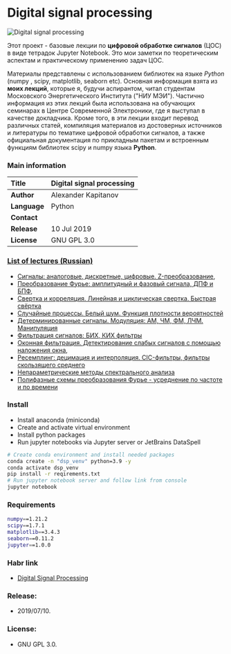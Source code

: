 # Digital signal processing

![Digital signal processing](img/cic_signal.svg "Improve your skills into Digital Signtal Processing!")

Этот проект - базовые лекции по **цифровой обработке сигналов** (ЦОС) в виде тетрадок Jupyter Notebook. Это мои заметки по теоретическим аспектам и практическому применению задач ЦОС.  

Материалы представлены с использованием библиотек на языке *Python* (numpy , scipy, matplotlib, seaborn etc). Основная информация взята из **моих лекций**, которые я, будучи аспирантом, читал студентам Московского Энергетического Института ("НИУ МЭИ"). Частично информация из этих лекций была использована на обучающих семинарах в Центре Современной Электроники, где я выступал в качестве докладчика. Кроме того, в эти лекции входит перевод различных статей, компиляция материалов из достоверных источников и литературы по тематике цифровой обработки сигналов, а также официальная документация по прикладным пакетам и встроенным функциям библиотек scipy и numpy языка **Python**.  

### Main information

| **Title**     | Digital signal processing |
| :-- | :-- |
| **Author**    | Alexander Kapitanov       |
| **Language**  | Python                    |
| **Contact**   | <hidden>                  |
| **Release**   | 10 Jul 2019               |
| **License**   | GNU GPL 3.0               |

### [List of lectures (Russian)](https://github.com/capitanov/dsp-theory/tree/master/src "DSP courses in RU")

- [Сигналы: аналоговые, дискретные, цифровые. Z-преобразование](https://nbviewer.jupyter.org/github/capitanov/dsp-theory/blob/master/src/dsp_theory_1_signals.ipynb "Signals, analog, digital, Z-transform"),
- [Преобразование Фурье: амплитудный и фазовый сигнала, ДПФ и БПФ](https://nbviewer.jupyter.org/github/capitanov/dsp-theory/blob/master/src/dsp_theory_2_spectrum.ipynb "Discrete Fourier Transform. FFT, IFFT"),
- [Свертка и корреляция. Линейная и циклическая свертка. Быстрая свёртка](https://nbviewer.jupyter.org/github/capitanov/dsp-theory/blob/master/src/dsp_theory_3_convolution.ipynb "Correlation, convolution: linear / circular / fast")
- [Случайные процессы. Белый шум. Функция плотности вероятностей](https://nbviewer.jupyter.org/github/capitanov/dsp-theory/blob/master/src/dsp_theory_4_random_noise.ipynb "Random signals AWGN, Noise")
- [Детерминированные сигналы. Модуляция: АМ, ЧМ, ФМ, ЛЧМ. Манипуляция](https://nbviewer.jupyter.org/github/capitanov/dsp-theory/blob/master/src/dsp_theory_5_modulation.ipynb "Modulation. AM-, FM-, Chirp signals")
- [Фильтрация сигналов: БИХ, КИХ фильтры](https://nbviewer.jupyter.org/github/capitanov/dsp-theory/blob/master/src/dsp_theory_6_iir_fir_filters.ipynb "IIR / FIR filters")
- [Оконная фильтрация. Детектирование слабых сигналов с помощью наложения окна](https://nbviewer.jupyter.org/github/capitanov/dsp-theory/blob/master/src/dsp_theory_7_windows.ipynb "Windows, filtration: Hann, Blackman, Flattop, Kaiser etc."), 
- [Ресемплинг: децимация и интерполяция. CIC-фильтры, фильтры скользящего среднего](https://nbviewer.jupyter.org/github/capitanov/dsp-theory/blob/master/src/dsp_theory_8_resampling.ipynb "CIC filters, decimation, interpolation, moving average")
- [Непараметрические методы спектрального анализа](https://nbviewer.jupyter.org/github/capitanov/dsp-theory/blob/master/src/dsp_theory_9_periodogram.ipynb "Spectrum analysis: Welch's Method")
- [Полифазные схемы преобразования Фурье - усреднение по частоте и по времени](https://nbviewer.jupyter.org/github/capitanov/dsp-theory/blob/master/src/dsp_theory_10_polyphase_ffts.ipynb "Spectrum analysis: average spectrum")

### Install

- Install anaconda (miniconda)
- Create and activate virtual environment
- Install python packages
- Run jupyter notebooks via Jupyter server or JetBrains DataSpell

```bash
# Create conda environment and install needed packages
conda create -n "dsp_venv" python=3.9 -y
conda activate dsp_venv
pip install -r reqirements.txt
# Run jupyter notebook server and follow link from console
jupyter notebook
```

### Requirements
```bash
numpy==1.21.2
scipy==1.7.1
matplotlib==3.4.3
seaborn==0.11.2
jupyter==1.0.0
```

### Habr link
  * [Digital Signal Processing](https://habr.com/users/capitanov/ "Habr post about DSP")

### Release:
  * 2019/07/10.
    
### License:
  * GNU GPL 3.0.
